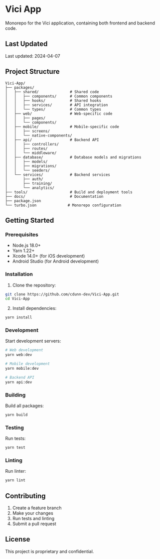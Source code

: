 # Vici App

Monorepo for the Vici application, containing both frontend and backend code.

## Last Updated
Last updated: 2024-04-07

## Project Structure

```
Vici-App/
├── packages/
│   ├── shared/              # Shared code
│   │   ├── components/      # Common components
│   │   ├── hooks/           # Shared hooks
│   │   ├── services/        # API integration
│   │   └── types/           # Common types
│   ├── web/                 # Web-specific code
│   │   ├── pages/
│   │   └── components/
│   ├── mobile/              # Mobile-specific code
│   │   ├── screens/
│   │   └── native-components/
│   ├── api/                 # Backend API
│   │   ├── controllers/
│   │   ├── routes/
│   │   └── middleware/
│   ├── database/            # Database models and migrations
│   │   ├── models/
│   │   ├── migrations/
│   │   └── seeders/
│   └── services/            # Backend services
│       ├── auth/
│       ├── training/
│       └── analytics/
├── tools/                   # Build and deployment tools
├── docs/                    # Documentation
├── package.json
└── turbo.json              # Monorepo configuration
```

## Getting Started

### Prerequisites

- Node.js 18.0+
- Yarn 1.22+
- Xcode 14.0+ (for iOS development)
- Android Studio (for Android development)

### Installation

1. Clone the repository:
```bash
git clone https://github.com/cdunn-dev/Vici-App.git
cd Vici-App
```

2. Install dependencies:
```bash
yarn install
```

### Development

Start development servers:

```bash
# Web development
yarn web:dev

# Mobile development
yarn mobile:dev

# Backend API
yarn api:dev
```

### Building

Build all packages:

```bash
yarn build
```

### Testing

Run tests:

```bash
yarn test
```

### Linting

Run linter:

```bash
yarn lint
```

## Contributing

1. Create a feature branch
2. Make your changes
3. Run tests and linting
4. Submit a pull request

## License

This project is proprietary and confidential. 